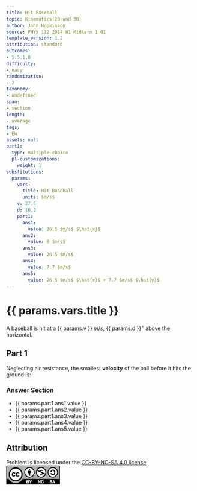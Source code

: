 ```yaml
---
title: Hit Baseball
topic: Kinematics(2D and 3D)
author: John Hopkinson
source: PHYS 112 2014 W1 Midterm 1 Q1
template_version: 1.2
attribution: standard
outcomes:
- 5.5.1.0
difficulty:
- easy
randomization:
- 2
taxonomy:
- undefined
span:
- section
length:
- average
tags:
- EW
assets: null
part1:
  type: multiple-choice
  pl-customizations:
    weight: 1
substitutions:
  params:
    vars:
      title: Hit Baseball
      units: $m/s$
    v: 27.6
    d: 16.2
    part1:
      ans1:
        value: 26.5 $m/s$ $\hat{x}$
      ans2:
        value: 0 $m/s$
      ans3:
        value: 26.5 $m/s$
      ans4:
        value: 7.7 $m/s$
      ans5:
        value: 26.5 $m/s$ $\hat{x}$ + 7.7 $m/s$ $\hat{y}$
---
```

# {{ params.vars.title }}
A baseball is hit at a {{ params.v }} $m/s$, {{ params.d }}$^\circ$ above the horizontal.

## Part 1

Neglecting air resistance, the smallest **velocity** of the ball before it hits the ground is:

### Answer Section

- {{ params.part1.ans1.value }}
- {{ params.part1.ans2.value }}
- {{ params.part1.ans3.value }}
- {{ params.part1.ans4.value }}
- {{ params.part1.ans5.value }}

## Attribution

Problem is licensed under the [CC-BY-NC-SA 4.0 license](https://creativecommons.org/licenses/by-nc-sa/4.0/).<br> ![The Creative Commons 4.0 license requiring attribution-BY, non-commercial-NC, and share-alike-SA license.](https://raw.githubusercontent.com/firasm/bits/master/by-nc-sa.png)